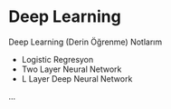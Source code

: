 # Deep Learning
Deep Learning (Derin Öğrenme) Notlarım

* Logistic Regresyon
* Two Layer Neural Network
* L Layer Deep Neural Network

...
